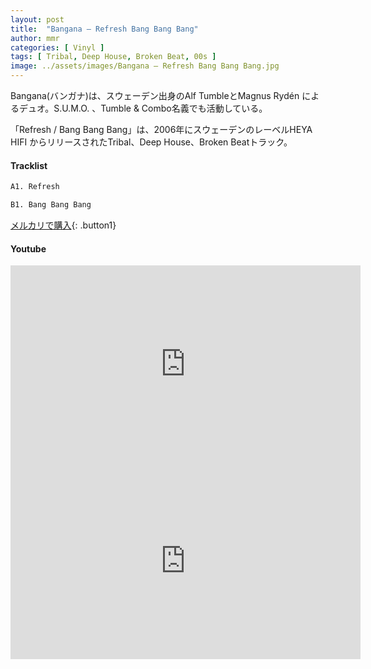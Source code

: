 ```yaml
---
layout: post
title:  "Bangana – Refresh Bang Bang Bang"
author: mmr
categories: [ Vinyl ]
tags: [ Tribal, Deep House, Broken Beat, 00s ]
image: ../assets/images/Bangana – Refresh Bang Bang Bang.jpg
---
```


Bangana(バンガナ)は、スウェーデン出身のAlf TumbleとMagnus Rydén によるデュオ。S.U.M.O. 、Tumble & Combo名義でも活動している。

「Refresh / Bang Bang Bang」は、2006年にスウェーデンのレーベルHEYA HIFI からリリースされたTribal、Deep House、Broken Beatトラック。

#### Tracklist
```md
A1. Refresh

B1. Bang Bang Bang
```

[メルカリで購入](https://jp.mercari.com/item/m26176316095?afid=6142608987){: .button1}

#### Youtube
<iframe width="560" height="315" src="https://www.youtube.com/embed/fH7MiB8HjHY?si=9b8b0AtNGB4G4JdD" title="YouTube video player" frameborder="0" allow="accelerometer; autoplay; clipboard-write; encrypted-media; gyroscope; picture-in-picture; web-share" referrerpolicy="strict-origin-when-cross-origin" allowfullscreen></iframe>

<iframe width="560" height="315" src="https://www.youtube.com/embed/7MKrcY1D6EM?si=m9ShRatNa30tRcx6" title="YouTube video player" frameborder="0" allow="accelerometer; autoplay; clipboard-write; encrypted-media; gyroscope; picture-in-picture; web-share" referrerpolicy="strict-origin-when-cross-origin" allowfullscreen></iframe>